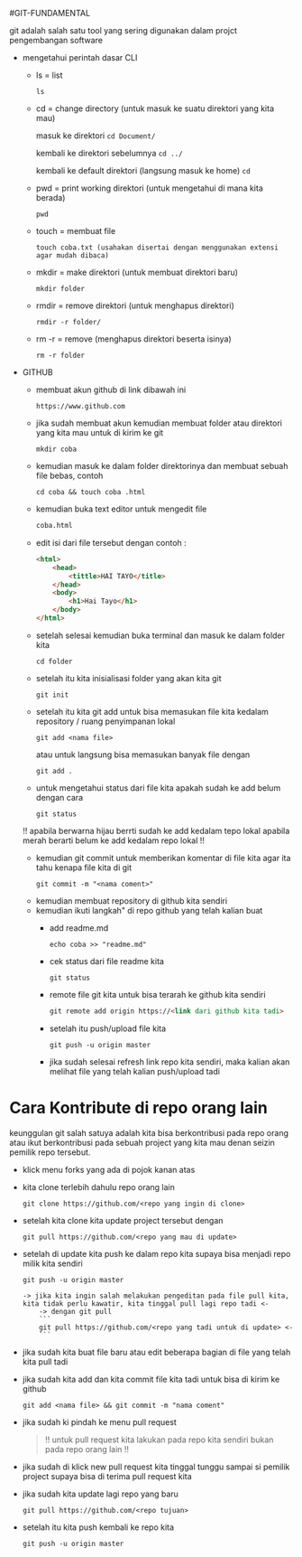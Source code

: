 #GIT-FUNDAMENTAL
    
git adalah salah satu tool yang sering digunakan dalam projct pengembangan software

- mengetahui perintah dasar CLI

    - ls = list
        ```
        ls
        ```

    - cd = change directory (untuk masuk ke suatu direktori yang kita mau)

        masuk ke direktori
            ```
            cd Document/
            ```

        kembali ke direktori sebelumnya
            ```
            cd ../
            ```

        kembali ke default direktori (langsung masuk ke home)
            ```
            cd
            ```

    - pwd = print working direktori (untuk mengetahui di mana kita berada)
        ```
        pwd
        ```

    - touch = membuat file
        ```
        touch coba.txt (usahakan disertai dengan menggunakan extensi agar mudah dibaca)
        ```

    - mkdir = make direktori (untuk membuat direktori baru)
        ```
        mkdir folder
        ```

    - rmdir = remove direktori (untuk menghapus direktori)
        ```
        rmdir -r folder/
        ```
    
    - rm -r = remove (menghapus direktori beserta isinya)
        ```
        rm -r folder
        ```

- GITHUB
    
    - membuat akun github di link dibawah ini
        ```
        https://www.github.com
        ```

    - jika sudah  membuat akun kemudian membuat folder atau direktori yang kita mau untuk di kirim ke git
        ```
        mkdir coba
        ```

    - kemudian masuk ke dalam folder direktorinya dan membuat sebuah file bebas, contoh
        ```
        cd coba && touch coba .html
        ```

    - kemudian buka text editor untuk mengedit file 
        ```HTML
        coba.html
        ```

    - edit isi dari file tersebut dengan contoh :
        ```HTML
        <html>
            <head>
                <tittle>HAI TAYO</title>
            </head>
            <body>
                <h1>Hai Tayo</h1>
            </body>
        </html>
        ```

    - setelah selesai kemudian buka terminal dan masuk ke dalam folder kita
        ```
        cd folder
        ```

    - setelah itu kita inisialisasi folder yang akan kita git
        ```
        git init
        ```

    - setelah itu kita git add untuk bisa memasukan file kita kedalam repository  / ruang penyimpanan lokal
        ```
        git add <nama file>
        ```
        atau untuk langsung bisa memasukan banyak file dengan
        ```
        git add .
        ```

    - untuk mengetahui status dari file kita apakah sudah ke add belum dengan cara
        ```
        git status
        ```
    !! apabila berwarna hijau berrti sudah ke add kedalam tepo lokal apabila merah berarti belum ke add kedalam repo lokal !!

    - kemudian git commit untuk memberikan komentar di file kita agar ita tahu kenapa file kita di git
        ```
        git commit -m "<nama coment>"
        ```
    - kemudian membuat repository di github kita sendiri
    - kemudian ikuti langkah" di repo github yang telah kalian buat
        - add readme.md
            ```
            echo coba >> "readme.md"
            ```

        - cek status dari file readme kita
            ```
            git status
            ```
        
        - remote file git kita untuk bisa terarah ke github kita sendiri
            ```HTML
            git remote add origin https://<link dari github kita tadi>
            ```
        
        - setelah itu push/upload file kita
            ```
            git push -u origin master
            ```

        - jika sudah selesai refresh link repo kita sendiri, maka kalian akan melihat file yang telah kalian push/upload tadi

# Cara Kontribute di repo orang lain
keunggulan git salah satuya adalah kita bisa berkontribusi pada repo orang atau ikut berkontribusi pada sebuah project yang kita mau denan seizin pemilik repo tersebut.

- klick menu forks yang ada di pojok kanan atas

- kita clone terlebih dahulu repo orang lain
    ```git
    git clone https://github.com/<repo yang ingin di clone>
    ```

- setelah kita clone kita update project tersebut dengan
    ```
    git pull https://github.com/<repo yang mau di update>
    ```

- setelah di update kita push ke dalam repo kita supaya bisa menjadi repo milik kita sendiri
    ```git
    git push -u origin master
    ```

    ```
    -> jika kita ingin salah melakukan pengeditan pada file pull kita, kita tidak perlu kawatir, kita tinggal pull lagi repo tadi <-
        -> dengan git pull
        ```
        git pull https://github.com/<repo yang tadi untuk di update> <-
        ```
    ```

- jika sudah kita buat file baru atau edit beberapa bagian di file yang telah kita pull tadi

- jika sudah kita add dan kita commit file kita tadi untuk bisa di kirim ke github
    ```
    git add <nama file> && git commit -m "nama coment"
    ```

- jika sudah ki pindah ke menu pull request
    >!! untuk pull request kita lakukan pada repo kita sendiri bukan pada repo orang lain !!
    
- jika sudah di klick new pull request kita tinggal tunggu sampai si pemilik project supaya bisa di terima pull request kita

- jika sudah kita update lagi repo yang baru
    ```
    git pull https://github.com/<repo tujuan>
    ```

- setelah itu kita push kembali ke repo kita
    ```
    git push -u origin master
    ```